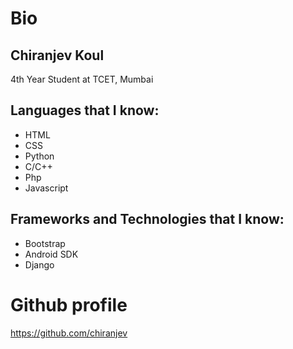 # Bio

## Chiranjev Koul
4th Year Student at TCET, Mumbai

## Languages that I know:

- HTML
- CSS
- Python
- C/C++
- Php
- Javascript

## Frameworks and Technologies that I know:

- Bootstrap
- Android SDK
- Django

# Github profile
https://github.com/chiranjev
